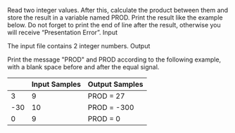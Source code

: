 

Read two integer values. After this, calculate the product between them and store the result in a variable named PROD. Print the result like the example below. Do not forget to print the end of line after the result, otherwise you will receive “Presentation Error”.
Input

The input file contains 2 integer numbers.
Output

Print the message "PROD" and PROD according to the following example, with a blank space before and after the equal signal.

| 		|Input Samples | Output Samples |
|-------|--------|----------------|
| 3    | 9        |  PROD = 27     |
| -30  | 10      |  PROD = -300   |
| 0    | 9       |  PROD = 0      |